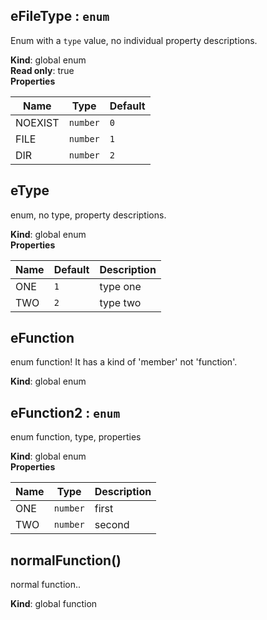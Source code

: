 <a name="eFileType"></a>

## eFileType : <code>enum</code>
Enum with a `type` value, no individual property descriptions.

**Kind**: global enum  
**Read only**: true  
**Properties**

| Name | Type | Default |
| --- | --- | --- |
| NOEXIST | <code>number</code> | <code>0</code> | 
| FILE | <code>number</code> | <code>1</code> | 
| DIR | <code>number</code> | <code>2</code> | 

<a name="eType"></a>

## eType
enum, no type, property descriptions.

**Kind**: global enum  
**Properties**

| Name | Default | Description |
| --- | --- | --- |
| ONE | <code>1</code> | type one |
| TWO | <code>2</code> | type two |

<a name="eFunction"></a>

## eFunction
enum function! It has a kind of 'member' not 'function'.

**Kind**: global enum  
<a name="eFunction2"></a>

## eFunction2 : <code>enum</code>
enum function, type, properties

**Kind**: global enum  
**Properties**

| Name | Type | Description |
| --- | --- | --- |
| ONE | <code>number</code> | first |
| TWO | <code>number</code> | second |

<a name="normalFunction"></a>

## normalFunction()
normal function..

**Kind**: global function  
